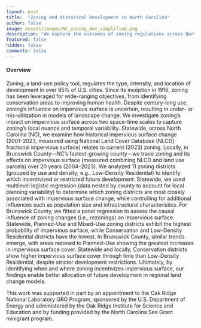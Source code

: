 ```yaml
---
layout: post
title:  "Zoning and Historical Development in North Carolina"
author: false
image: assets/images/NC_zoning_dev_simplified.png
description: "We explore the outcomes of zoning regulations across North Carolina."
featured: false
hidden: false
comments: false
---
```


<div>

<h4>Overview</h4>
<p> 
Zoning, a land-use policy tool, regulates the type, intensity, and location of development in over 95% of U.S. cities. Since its inception in 1916, zoning has been leveraged for wide-ranging objectives, from identifying conservation areas to improving human health. Despite century-long use, zoning’s influence on impervious surface is uncertain, resulting in under- or mis-utilization in models of landscape change. We investigate zoning’s impact on impervious surface across two space-time scales to capture zoning’s local nuance and temporal variability. Statewide, across North Carolina (NC), we examine how historical impervious surface change (2001–2023, measured using National Land Cover Database [NLCD] fractional impervious surface) relates to current (2023) zoning. Locally, in Brunswick County—NC’s fastest-growing county—we trace zoning and its effects on impervious surface (measured combining NLCD and land use parcels) over 20 years (2004–2023). We analyzed 11 zoning districts (grouped by use and density; e.g., Low-Density Residential) to identify which incentivized or restricted future development. Statewide, we used multilevel logistic regression (data nested by county to account for local planning variability) to determine which zoning districts are most closely associated with impervious surface change, while controlling for additional influences such as population size and infrastructural characteristics. For Brunswick County, we fitted a panel regression to assess the causal influence of zoning changes (i.e., rezonings) on impervious surface. Statewide, Planned-Use and Mixed-Use zoning districts exhibit the highest probability of impervious surface, while Conservation and Low-Density Residential districts have the lowest. In Brunswick County, similar trends emerge, with areas rezoned to Planned-Use showing the greatest increases in impervious surface cover. Statewide and locally, Conservation districts show higher impervious surface cover through time than Low-Density Residential, despite stricter development restrictions. Ultimately, by identifying when and where zoning incentivizes impervious surface, our findings enable better allocation of future development in regional land change models.
 </p>

This work was supported in part by an appointment to the Oak Ridge National Laboratory GRO Program, sponsored by the U.S.
Department of Energy and administered by the Oak Ridge Institute for Science and Education and by funding provided by the North Carolina Sea Grant minigrant program.

</div>